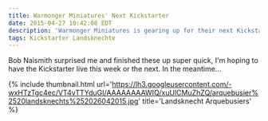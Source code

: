 ```yaml
---
title: Warmonger Miniatures' Next Kickstarter
date: 2015-04-27 10:42:08 EDT
description: 'Warmonger Miniatures is gearing up for their next Kickstarter: 10mm Landsknecht Arquebusiers.'
tags: Kickstarter Landsknechte
---
```

Bob Naismith surprised me and finished these up super quick, I'm hoping to have the Kickstarter live this week or the next. In the meantime...

{% include thumbnail.html url='https://lh3.googleusercontent.com/-wxHTzTgc4ec/VT4vTTYduGI/AAAAAAAAWIQ/xuUlCMuZhZQ/arquebusier%2520landsknechts%252026042015.jpg' title='Landsknecht Arquebusiers' %}